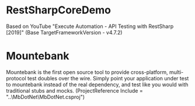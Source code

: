 # RestSharpCoreDemo
Based on YouTube "Execute Automation - API Testing with RestSharp [2019]"
(Base TargetFrameworkVersion - v4.7.2)

# Mountebank
Mountebank is the first open source tool to provide cross-platform, multi-protocol test doubles over the wire. 
Simply point your application under test to mountebank instead of the real dependency, and test like you would with traditional stubs and mocks.
(ProjectReference Include = "..\MbDotNet\MbDotNet.csproj")
